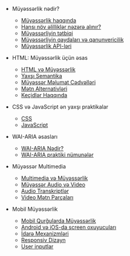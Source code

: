 - Müyəssərlik nədir?

  - [Müyəssərlik haqqında](muyesserlik-nedir/muyesserlik-haqqinda.md)
  - [Hansı növ əlilliklər nəzərə alınır?](muyesserlik-nedir/elilliyin-novleri.md)
  - [Müyəssərliyin tətbiqi](muyesserlik-nedir/tetbiqi.md)
  - [Müyəssərliyin qaydaları və qanunvericilik](muyesserlik-nedir/qaydalar-ve-qanunvericilik.md)
  - [Müyəssərlik API-ləri](muyesserlik-nedir/apilar.md)

- HTML: Müyəssərlik üçün əsas

  - [HTML və Müyəssərlik](html-ve-muyesserlik/html-ve-muyesserlik.md)
  - [Yaxşı Semantika](html-ve-muyesserlik/yaxshi-semantika.md)
  - [Müyəssər Məlumat Cədvəlləri](html-ve-muyesserlik/melumat-cedvelleri.md)
  - [Mətn Alternativləri](html-ve-muyesserlik/metn-alternativleri.md)
  - [Keçidlər Haqqında](html-ve-muyesserlik/kecidler-haqqinda.md)

- CSS və JavaScript ən yaxşı praktikalar

  - [CSS](css-ve-js-praktikada/css.md)
  - [JavaScript](css-ve-js-praktikada/js.md)

- WAI-ARIA əsasları

  - [WAI-ARIA Nədir?](wai-aria-esaslari/wai-aria-nedir.md)
  - [WAI-ARIA praktiki nümunələr](wai-aria-esaslari/wai-aria-numuneler.md)

- Müyəssər Multimedia

  - [Multimedia və Müyəssərlik](muyesser-multimedia/multimedia-ve-muyesserlik.md)
  - [Müyəssər Audio və Video](muyesser-multimedia/muyesser-audio-ve-video.md)
  - [Audio Transkriptlər](muyesser-multimedia/audio-transkriptler.md)
  - [Video Mətn Parçaları](muyesser-multimedia/video-metn-parcalari.md)

- Mobil Müyəssərlik

  - [Mobil Qurğularda Müyəssərlik](mobil-muyesserlik/mobil-qurgularda-muyesserlik.md)
  - [Android və iOS-da screen oxuyucuları](mobil-muyesserlik/screen-oxuyuculari-android-ios.md)
  - [İdarə Mexanizmləri](mobil-muyesserlik/idare-mexanizmleri.md)
  - [Responsiv Dizayn](mobil-muyesserlik/responsiv-dizayn.md)
  - [User inputlar](mobil-muyesserlik/user-inputlar.md)
